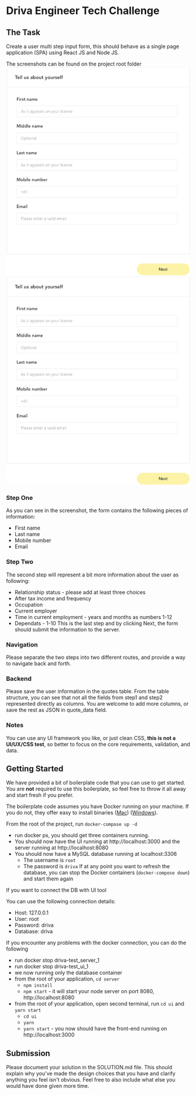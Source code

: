 
# Driva Engineer Tech Challenge 

## The Task
Create a user multi step input form, this should behave as a single page application (SPA) using React JS and Node JS.

The screenshots can be found on the project root folder
![Step 01](/step1.png?raw=true "Step One")
![Step 02](/step1.png?raw=true "Step Two")

### Step One
As you can see in the screenshot, the form contains the following pieces of information:
* First name
* Last name
* Mobile number
* Email

### Step Two
The second step will represent a bit more information about the user as following:
* Relationship status - please add at least three choices
* After tax income and frequency
* Occupation
* Current employer
* Time in current employment - years and months as numbers 1-12
* Dependats - 1-10
This is the last step and by clicking Next, the form should submit the information to the server.

### Navigation
Please separate the two steps into two different routes, and provide a way to navigate back and forth.

### Backend
Please save the user information in the quotes table.
From the table structure, you can see that not all the fields from step1 and step2 represented directly as columns. 
You are welcome to add more columns, or save the rest as JSON in quote_data field.

### Notes
You can use any UI framework you like, or just clean CSS, **this is not a UI/UX/CSS test**, so better to focus on the core requirements, validation, and data. 

## Getting Started
We have provided a bit of boilerplate code that you can use to get started.  You are **not** required to use this boilerplate, so feel free to throw it all away and start fresh if you prefer.

The boilerplate code assumes you have Docker running on your machine.  If you do not, they offer easy to install binaries ([Mac](https://docs.docker.com/docker-for-mac/install/)) ([Windows](https://docs.docker.com/docker-for-windows/install/)).

From the root of the project, run `docker-compose up -d`
* run docker ps, you should get three containers running.
* You should now have the UI running at http://localhost:3000 and the server running at http://localhost:8080
* You should now have a MySQL database running at localhost:3306
    * The username is `root`
    * The password is `driva`
If at any point you want to refresh the database, you can stop the Docker containers (`docker-compose down`) and start them again

If you want to connect the DB with UI tool

You can use the following connection details:
- Host: 127.0.0.1
- User: root
- Password: driva  
- Database: driva

If you encounter any problems with the docker connection,
you can do the following
- run docker stop driva-test_server_1 
- run docker stop driva-test_ui_1
- we now running only the database container
- from the root of your application, `cd server`
  - `npm install`
  - `npm start` -  it will start your node server on port 8080, http://localhost:8080
- from the root of your application, open second terminal, run `cd ui` and `yarn start`
  - `cd ui`
  - `yarn`
  - `yarn start` - you now should have the front-end running on http://localhost:3000


## Submission
Please document your solution in the SOLUTION.md file.  This should explain why you've made the design choices that you have and clarify anything you feel isn't obvious.  Feel free to also include what else you would have done given more time.
